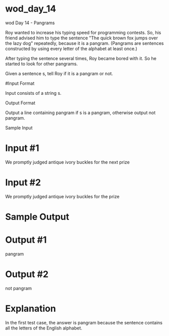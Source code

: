 # wod_day_14
wod Day 14 - Pangrams


Roy wanted to increase his typing speed for programming contests. So, his friend advised him to type the sentence "The quick brown fox jumps over the lazy dog" repeatedly, because it is a pangram. (Pangrams are sentences constructed by using every letter of the alphabet at least once.)

After typing the sentence several times, Roy became bored with it. So he started to look for other pangrams.

Given a sentence s, tell Roy if it is a pangram or not.

#Input Format

Input consists of a string s.

Output Format

Output a line containing pangram if s is a pangram, otherwise output not pangram.

Sample Input

# Input #1

We promptly judged antique ivory buckles for the next prize    

# Input #2

We promptly judged antique ivory buckles for the prize    

# Sample Output

# Output #1

pangram
# Output #2

not pangram

# Explanation

In the first test case, the answer is pangram because the sentence contains all the letters of the English alphabet.
